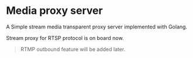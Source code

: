 # Media proxy server

A Simple stream media transparent proxy server implemented with Golang.

Stream proxy for RTSP protocol is on board now.

>RTMP outbound feature will be added later.




